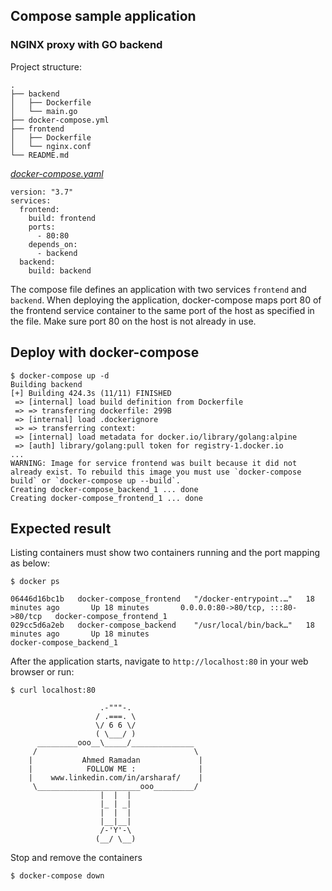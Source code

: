 ## Compose sample application
### NGINX proxy with GO backend

Project structure:
```
.
├── backend
│   ├── Dockerfile
│   └── main.go
├── docker-compose.yml
├── frontend
│   ├── Dockerfile
│   └── nginx.conf
└── README.md
```

[_docker-compose.yaml_](docker-compose.yaml)
```
version: "3.7"
services:
  frontend:
    build: frontend
    ports:
      - 80:80
    depends_on:
      - backend
  backend:
    build: backend
```
The compose file defines an application with two services `frontend` and `backend`.
When deploying the application, docker-compose maps port 80 of the frontend service container to the same port of the host as specified in the file.
Make sure port 80 on the host is not already in use.

## Deploy with docker-compose

```
$ docker-compose up -d
Building backend
[+] Building 424.3s (11/11) FINISHED
 => [internal] load build definition from Dockerfile                                                                                 
 => => transferring dockerfile: 299B                                                                                              
 => [internal] load .dockerignore                                                                                               
 => => transferring context:                                                                                                   
 => [internal] load metadata for docker.io/library/golang:alpine                                                                   
 => [auth] library/golang:pull token for registry-1.docker.io
...
WARNING: Image for service frontend was built because it did not already exist. To rebuild this image you must use `docker-compose build` or `docker-compose up --build`.
Creating docker-compose_backend_1 ... done
Creating docker-compose_frontend_1 ... done
```

## Expected result

Listing containers must show two containers running and the port mapping as below:
```
$ docker ps

06446d16bc1b   docker-compose_frontend   "/docker-entrypoint.…"   18 minutes ago       Up 18 minutes       0.0.0.0:80->80/tcp, :::80->80/tcp   docker-compose_frontend_1
029cc5d6a2eb   docker-compose_backend    "/usr/local/bin/back…"   18 minutes ago       Up 18 minutes                                           docker-compose_backend_1
```

After the application starts, navigate to `http://localhost:80` in your web browser or run:
```
$ curl localhost:80

                    .-"""-.
                   / .===. \
                   \/ 6 6 \/
                   ( \___/ )
      _________ooo__\_____/______________
     /                                   \
    |           Ahmed Ramadan             |
    |            FOLLOW ME :              |
    |    www.linkedin.com/in/arsharaf/    |
     \_______________________ooo_________/
                    |  |  |
                    |_ | _|
                    |  |  |
                    |__|__|
                    /-'Y'-\
                   (__/ \__)

```

Stop and remove the containers
```
$ docker-compose down
```
